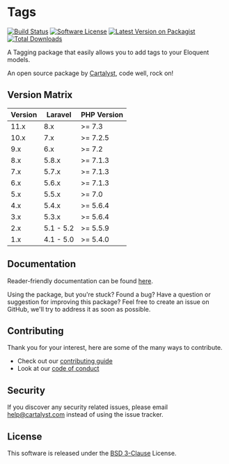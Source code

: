 # Tags

[![Build Status][icon-travis]][link-travis]
[![Software License][icon-license]][link-license]
[![Latest Version on Packagist][icon-version]][link-packagist]
[![Total Downloads][icon-downloads]][link-packagist]

A Tagging package that easily allows you to add tags to your Eloquent models.

An open source package by [Cartalyst](https://cartalyst.com), code well, rock on!

## Version Matrix

Version | Laravel   | PHP Version
------- | --------- | ------------
11.x    | 8.x       | >= 7.3
10.x    | 7.x       | >= 7.2.5
9.x     | 6.x       | >= 7.2
8.x     | 5.8.x     | >= 7.1.3
7.x     | 5.7.x     | >= 7.1.3
6.x     | 5.6.x     | >= 7.1.3
5.x     | 5.5.x     | >= 7.0
4.x     | 5.4.x     | >= 5.6.4
3.x     | 5.3.x     | >= 5.6.4
2.x     | 5.1 - 5.2 | >= 5.5.9
1.x     | 4.1 - 5.0 | >= 5.4.0

## Documentation

Reader-friendly documentation can be found [here][link-docs].

Using the package, but you're stuck? Found a bug? Have a question or suggestion for improving this package? Feel free to create an issue on GitHub, we'll try to address it as soon as possible.

## Contributing

Thank you for your interest, here are some of the many ways to contribute.

- Check out our [contributing guide](/.github/CONTRIBUTING.md)
- Look at our [code of conduct](/.github/CODE_OF_CONDUCT.md)

## Security

If you discover any security related issues, please email help@cartalyst.com instead of using the issue tracker.

## License

This software is released under the [BSD 3-Clause](LICENSE) License.

[link-docs]:      https://cartalyst.com/manual/tags
[link-travis]:    https://travis-ci.org/cartalyst/tags
[link-license]:   https://opensource.org/licenses/MIT
[link-packagist]: https://packagist.org/packages/cartalyst/tags

[icon-travis]:    https://travis-ci.org/cartalyst/tags.svg?branch=10.x
[icon-license]:   https://poser.pugx.org/cartalyst/tags/license
[icon-version]:   https://poser.pugx.org/cartalyst/tags/version
[icon-downloads]: https://poser.pugx.org/cartalyst/tags/downloads
